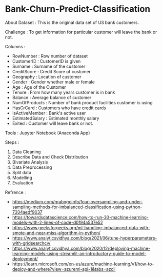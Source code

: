 # Bank-Churn-Predict-Classification

About Dataset :
This is the original data set of US bank customers.

Challenge : 
To get information for particular customer will leave the bank or not.

Columns :
- RowNumber : Row number of dataset
- CustomerID : CustomerID is given
- Surname : Surname of the customer
- CreditScore : Credit Score of customer
- Geography : Location of customer
- Gender : Gender whether male or female
- Age : Age of the Customer
- Tenure : From how many years customer is in bank
- Balance : Average balance of customer
- NumOfProducts : Number of bank product facilities customer is using
- HasCrCard : Customers who have credit cards
- IsActiveMember : Bank's active user
- EstimatedSalary : Estimated monthly salary
- Exited : Customer will leave bank or not.

Tools :
Jupyter Notebook (Anaconda App)

Steps :
1. Data Cleaning
2. Describe Data and Check Distribution
3. Bivariate Analysis
4. Data Preprocessing
5. Split data
6. Modelling
7. Evaluation

Refrence :
- https://medium.com/grabngoinfo/four-oversampling-and-under-sampling-methods-for-imbalanced-classification-using-python-7304aedf9037
- https://towardsdatascience.com/how-to-run-30-machine-learning-models-with-2-lines-of-code-d0f94a537e52
- https://www.geeksforgeeks.org/ml-handling-imbalanced-data-with-smote-and-near-miss-algorithm-in-python/
- https://www.analyticsvidhya.com/blog/2021/06/tune-hyperparameters-with-gridsearchcv/
- https://www.analyticsvidhya.com/blog/2020/12/deploying-machine-learning-models-using-streamlit-an-introductory-guide-to-model-deployment/
- https://learn.microsoft.com/en-us/azure/machine-learning/v1/how-to-deploy-and-where?view=azureml-api-1&tabs=azcli

